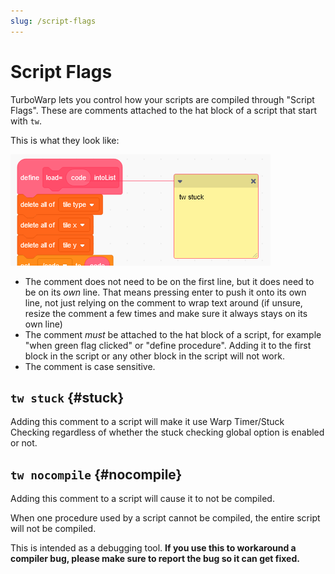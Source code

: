 ```yaml
---
slug: /script-flags
---
```


# Script Flags

TurboWarp lets you control how your scripts are compiled through "Script Flags". These are comments attached to the hat block of a script that start with `tw`.

This is what they look like:

![](./assets/script-flags.png)

 - The comment does not need to be on the first line, but it does need to be on its *own* line. That means pressing enter to push it onto its own line, not just relying on the comment to wrap text around (if unsure, resize the comment a few times and make sure it always stays on its own line)
 - The comment *must* be attached to the hat block of a script, for example "when green flag clicked" or "define procedure". Adding it to the first block in the script or any other block in the script will not work.
 - The comment is case sensitive.

## `tw stuck` {#stuck}

Adding this comment to a script will make it use Warp Timer/Stuck Checking regardless of whether the stuck checking global option is enabled or not.

## `tw nocompile` {#nocompile}

Adding this comment to a script will cause it to not be compiled.

When one procedure used by a script cannot be compiled, the entire script will not be compiled.

This is intended as a debugging tool. **If you use this to workaround a compiler bug, please make sure to report the bug so it can get fixed.**